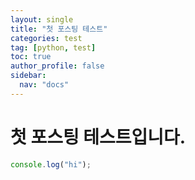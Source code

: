 ```yaml
---
layout: single
title: "첫 포스팅 테스트"
categories: test
tag: [python, test]
toc: true
author_profile: false
sidebar:
  nav: "docs"
---
```


# 첫 포스팅 테스트입니다.

```javascript
console.log("hi");
```
